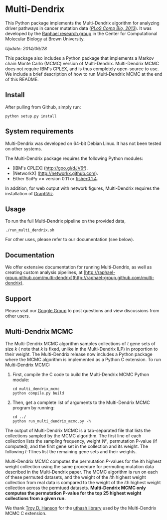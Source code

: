 Multi-Dendrix
=============

This Python package implements the Multi-Dendrix algorithm for analyzing driver
pathways in cancer mutation data ([*PLoS Comp Bio, 2013*](http://goo.gl/fF0N4)).
It was developed by the [Raphael research group](http://compbio.cs.brown.edu)
in the Center for Computational Molecular Biology at Brown University.

*Update: 2014/06/28*

This package also includes a Python package that implements a Markov chain Monte
Carlo (MCMC) version of Multi-Dendrix. Multi-Dendrix MCMC does not require IBM's
CPLEX, and is thus completely open-source to use. We include a brief description
of how to run Multi-Dendrix MCMC at the end of this README.

Install
--------
After pulling from Github, simply run:

  `python setup.py install`

System requirements
--------------------
Multi-Dendrix was developed on 64-bit Debian Linux. It has not been tested
on other systems.

The Multi-Dendrix package requires the following Python modules:
  * [IBM's CPLEX] (http://goo.gl/dJV6f).
  * [NetworkX] (http://networkx.github.com).
  * Either SciPy >= version 0.11 or [fisher0.1.4](http://goo.gl/zYrLr).

In addition, for web output with network figures, Multi-Dendrix requires the
installation of [GraphViz](http://www.graphviz.org/).

Usage
------
To run the full Multi-Dendrix pipeline on the provided data,
   
   `./run_multi_dendrix.sh`

For other uses, please refer to our documentation (see below).

Documentation
--------------
We offer extensive documentation for running Multi-Dendrix, as well as creating
custom analysis pipelines, at
[http://raphael-group.github.com/multi-dendrix](http://raphael-group.github.com/multi-dendrix).

Support
-----------------
Please visit our [Google Group](https://groups.google.com/forum/#!forum/dendrix)
to post questions and view discussions from other users.

Multi-Dendrix MCMC
----------------------
The Multi-Dendrix MCMC algorithm samples collections of *t* gene sets of size *k* (
note that *k* is fixed, unlike in the Multi-Dendrix ILP) in proportion to their weight. 
The Multi-Dendrix release now includes a Python package where the MCMC algorithm is implemented as a Python C extension. To run Multi-Dendrix MCMC:

1. First, compile the C code to build the Multi-Dendrix MCMC Python module:

       cd multi_dendrix_mcmc
       python compile.py build
2. Then, get a complete list of arguments to the Multi-Dendrix MCMC program by
   running:
   
       cd ../
       python run_multi_dendrix_mcmc.py -h
       
The output of Multi-Dendrix MCMC is a tab-separated file that lists the collections
sampled by the MCMC algorithm. The first line of each collection lists the sampling
frequency, weight *W'*, permutation P-value (if computed), and the first gene set
in the collection and its weight. The following *t-1* lines list the remaining gene
sets and their weights.

Multi-Dendrix MCMC computes the permutation *P*-values for the *i*th highest weight
collection using the same procedure for permuting mutation data described in the
Multi-Dendrix paper. The MCMC algorithm is run on each of these permuted datasets,
and the weight of the *i*th highest weight collection from real data is compared
to the weight of the *i*th highest weight collection across the permtued datasets.
**Multi-Dendrix MCMC only computes the permutation P-value for the top 25 highest
weight collections from a given run.**

We thank [Troy D. Hanson](http://troydhanson.github.io/) for the
[uthash library](http://troydhanson.github.io/uthash/) used by the Multi-Dendrix
MCMC C extension.
